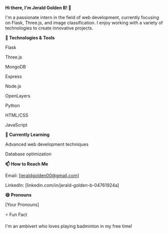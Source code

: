 **Hi there, I'm Jerald Golden B! 👋**

I'm a passionate intern in the field of web development, currently focusing on Flask, Three.js, and image classification. I enjoy working with a variety of technologies to create innovative projects.

**🔧 Technologies & Tools**

Flask

Three.js

MongoDB

Express

Node.js

OpenLayers

Python

HTML/CSS

JavaScript


**🌱 Currently Learning**

Advanced web development techniques

Database optimization

**📫 How to Reach Me**

Email: [jeraldgolden00@gmail.com]

LinkedIn: [linkedin.com/in/jerald-golden-b-04761924a]

**😄 Pronouns**

[Your Pronouns]

⚡ Fun Fact

I'm an ambivert who loves playing badminton in my free time!
